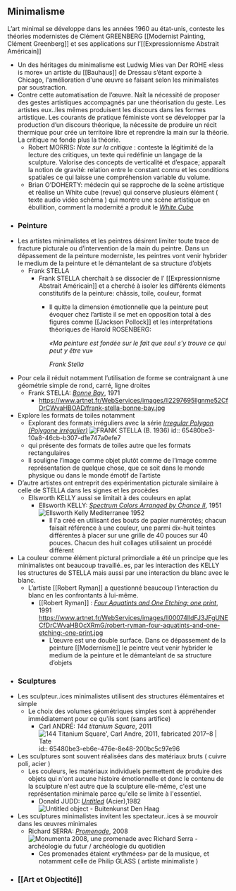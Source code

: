 ## Minimalisme
L’art minimal se développe dans les années 1960 au état-unis, conteste les théories modernistes de Clément GREENBERG [[Modernist Painting, Clément Greenberg]] et ses applications sur l’[[Expressionnisme Abstrait Américain]]
- Un des héritages du minimalisme est Ludwig Mies van Der ROHE «less is more» un artiste du [[Bauhaus]] de Dressau s’étant exporte à Chicago, l'amélioration d'une œuvre se faisant selon les minimalistes par soustraction.
- Contre cette automatisation de l’œuvre. Naît la nécessité de proposer des gestes artistiques accompagnés par une théorisation du geste. Les artistes eux..lles mêmes produisent les discours dans les formes artistique. Les courants de pratique féministe vont se développer par la production d’un discours théorique, la nécessite de produire un récit thermique pour crée un territoire libre et reprendre la main sur la théorie. La critique ne fonde plus la théorie.
	- Robert MORRIS: *Note sur la critique* : conteste la légitimité de la lecture des critiques, un texte qui redéfinie un langage de la sculpture. Valorise des concepts de verticalité et d’espace; apparaît la notion de gravité: relation entre le constant connu et les conditions spatiales ce qui laisse une compréhension variable du volume.
	- Brian O’DOHERTY: médecin qui se rapproche de la scène artistique et réalise un White cube (revue) qui conserve plusieurs élément ( texte audio vidéo schéma ) qui montre une scène artistique en ébullition, comment la modernité a produit le [*White Cube*](https://www.lespressesdureel.com/ouvrage.php?id=1423&menu=0)
- ### Peinture
- Les artistes minimalistes et les peintres désirent limiter toute trace de fracture picturale ou d’intervention de la main du peintre. Dans un  dépassement de la peinture moderniste, les peintres vont venir hybrider le medium de la peinture et le démantelant de sa structure d’objets
	- Frank STELLA
		- Frank STELLA cherchait à se dissocier de l’ [[Expressionnisme Abstrait Américain]] et a cherché à isoler les différents éléments constitutifs de la peinture: châssis, toile, couleur, format
			- Il quitte la dimension émotionnelle que la peinture peut évoquer chez l’artiste il se met en opposition total à des figures comme [[Jackson Pollock]] et les interprétations théoriques de Harold ROSENBERG:
			  
			  *«Ma peinture est fondée sur le fait que seul s'y trouve ce qui peut y être vu»*
			  
			  *Frank Stella*
- Pour cela il réduit notamment l’utilisation de forme se contraignant à une géométrie simple de rond, carré, ligne droites
	- Frank STELLA: [*Bonne Bay*](http://www.artnet.fr/artistes/frank-stella/bonne-bay-a-5xu4JxR2GX6Fx5Hd6oPWjg2), 1971
		- https://www.artnet.fr/WebServices/images/ll2297695llgnme52CfDrCWvaHBOAD/frank-stella-bonne-bay.jpg
- Explore les formats de toiles notamment
	- Explorant des formats irréguliers avec la série [*Irregular Polygon (Polygone irrégulier)*](https://www.youtube.com/watch?v=lgaPuHDV8v0) ![FRANK STELLA (B. 1936)](https://www.christies.com/img/LotImages/2014/NYR/2014_NYR_03499_0109_000(frank_stella_eccentric_polygons040356).jpg?mode=max)
	  id:: 65480be3-10a8-46cb-b307-d1e747a0efe7
	- qui présente des formats de toiles autre que les formats rectangulaires
	- Il souligne l’image comme objet plutôt comme de l’image comme représentation de quelque chose, que ce soit dans le monde physique ou dans le monde émotif de l’artiste
- D’autre artistes ont entreprit des expérimentation picturale similaire à celle de STELLA dans les signes et les procèdes
	- Ellsworth KELLY aussi se limitait à des couleurs en aplat
		- Ellsworth KELLY: [*Spectrum Colors Arranged by Chance II*](https://www.tate.org.uk/tate-etc/issue-16-summer-2009/sixty-years-full-intensity), 1951 ![Ellsworth Kelly Mediterranee 1952](https://media.tate.org.uk/aztate-prd-ew-dg-wgtail-st1-ctr-data/images/ellsworth-kelly-mediterrane_0.width-340.jpg)
			- Il l'a créé en utilisant des bouts de papier numérotés; chacun faisait référence à une couleur, une parmi dix-huit teintes différentes à placer sur une grille de 40 pouces sur 40 pouces. Chacun des huit collages utilisaient un procédé différent
- La couleur comme élément pictural primordiale a été un principe que les minimalistes ont beaucoup travaillé..es, par les interaction des KELLY les structures de STELLA mais aussi par une interaction du blanc avec le blanc.
	- L’artiste [[Robert Ryman]] a questionné beaucoup l’interaction du blanc en les confrontants à lui-même.
		- [[Robert Ryman]] : [*Four Aquatints and One Etching: one print*](https://www.artnet.fr/artistes/robert-ryman/four-aquatints-and-one-etching-one-print-xPw1yzwygPtfgZ0K0UvDOQ2), 1991 https://www.artnet.fr/WebServices/images/ll00074lldFJ3JFgUNECfDrCWvaHBOcXRmG/robert-ryman-four-aquatints-and-one-etching:-one-print.jpg
			- L’œuvre est une double surface. Dans ce dépassement de la peinture [[Modernisme]] le peintre veut venir hybrider le medium de la peinture et le démantelant de sa structure d’objets
- ### Sculptures
- Les sculpteur..ices minimalistes utilisent des structures élémentaires et simple
	- Le choix des volumes géométriques simples sont à appréhender immédiatement pour ce qu'ils sont (sans artifice)
		- Carl ANDRÉ: *144 titanium Square*, 2011 ![144 Titanium Square', Carl Andre, 2011, fabricated 2017–8 | Tate](https://media.tate.org.uk/art/images/work/AR/AR01265_9.jpg)
		  id:: 65480be3-eb6e-476e-8e48-200bc5c97e96
- Les sculptures sont souvent réalisées dans des matériaux bruts ( cuivre poli, acier )
	- Les couleurs, les matériaux individuels permettent de produire des objets qui n'ont aucune histoire émotionnelle et donc le contenu de la sculpture n'est autre que la sculpture elle-même, c'est une représentation minimale parce qu'elle se limite à l'essentiel.
		- Donald JUDD: [*Untitled*](https://bkdh.nl/en/kunstwerken/untitled-object/) (Acier),1982 ![Untitled object - Buitenkunst Den Haag](https://bkdh.nl/app/uploads/2021/06/DH500_06.jpg)
- Les sculptures minimalistes invitent les spectateur..ices à se mouvoir dans les œuvres minimales
	- Richard SERRA: [*Promenade*](https://www.paris-art.com/monumenta-2008-promenade/), 2008 ![Monumenta 2008, une promenade avec Richard Serra - archéologie du futur /  archéologie du quotidien](https://idata.over-blog.com/0/41/70/57/Exposition/Promenade--installation-de--Richard-Serra---Monumenta-2.jpg)
		- Ces promenades étaient «rythmées» par de la musique, et notamment celle de Philip GLASS ( artiste minimaliste )
- ### [[Art et Objectité]]